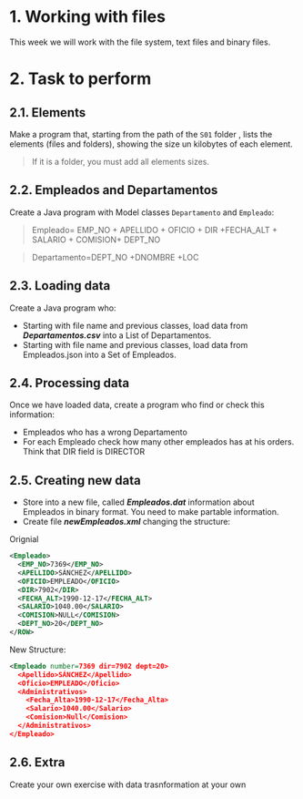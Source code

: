 # 1. Working with files

This week we will work with the file system, text files and binary files.

# 2. Task to perform

## 2.1. Elements

Make a program that, starting from the path of the `S01` folder , lists the elements (files and folders), showing the size un kilobytes of each element.

> If it is a folder, you must add all elements sizes.

## 2.2. Empleados and Departamentos

Create a Java program with Model classes `Departamento` and `Empleado`:

> Empleado= EMP_NO + APELLIDO + OFICIO + DIR +FECHA_ALT + SALARIO + COMISION+ DEPT_NO

> Departamento=DEPT_NO +DNOMBRE +LOC


## 2.3. Loading data

Create a Java program who:

- Starting with file name and previous classes, load data from ___Departamentos.csv___  into a List of Departamentos.
- Starting with file name and previous classes, load data from Empleados.json  into a Set of Empleados.

## 2.4. Processing data

Once we have loaded data, create a program who find or check this information:

- Empleados who has a wrong Departamento
- For each Empleado check how many other empleados has at his orders. Think that DIR field is DIRECTOR

## 2.5. Creating new data

- Store into a new file, called ___Empleados.dat___ information about Empleados in binary format. You need to make partable information.
- Create file ___newEmpleados.xml___ changing the structure:

Orignial

```xml
<Empleado>
  <EMP_NO>7369</EMP_NO>
  <APELLIDO>SÁNCHEZ</APELLIDO>
  <OFICIO>EMPLEADO</OFICIO>
  <DIR>7902</DIR>
  <FECHA_ALT>1990-12-17</FECHA_ALT>
  <SALARIO>1040.00</SALARIO>
  <COMISION>NULL</COMISION>
  <DEPT_NO>20</DEPT_NO>
</ROW>
```

New Structure:

```xml
<Empleado number=7369 dir=7902 dept=20> 
  <Apellido>SÁNCHEZ</Apellido>
  <Oficio>EMPLEADO</Oficio>
  <Administrativos>
    <Fecha_Alta>1990-12-17</Fecha_Alta>
    <Salario>1040.00</Salario>
    <Comision>Null</Comision>
  </Administrativos>
</Empleado>
```

## 2.6. Extra

Create your own exercise with data trasnformation at your own
